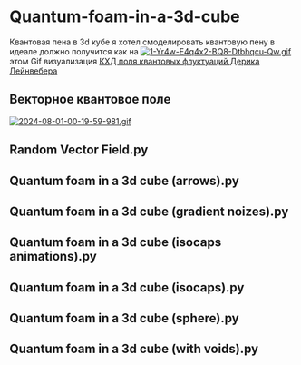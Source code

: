 # Quantum-foam-in-a-3d-cube
Квантовая пена в 3d кубе
я хотел смоделировать квантовую пену в идеале должно получится как на [![1-Yr4w-E4q4x2-BQ8-Dtbhqcu-Qw.gif](https://i.postimg.cc/q77MN552/1-Yr4w-E4q4x2-BQ8-Dtbhqcu-Qw.gif)](https://postimg.cc/68DNSYwQ) этом Gif визуализация [КХД поля квантовых флуктуаций Дерика Лейнвебера](http://www.physics.adelaide.edu.au/theory/staff/leinweber/VisualQCD/Nobel/)

## Векторное квантовое поле

[![2024-08-01-00-19-59-981.gif](https://i.postimg.cc/L831JLCn/2024-08-01-00-19-59-981.gif)](https://postimg.cc/4YndM7Tg)

## Random Vector Field.py

## Quantum foam in a 3d cube (arrows).py

## Quantum foam in a 3d cube (gradient noizes).py

## Quantum foam in a 3d cube (isocaps animations).py

## Quantum foam in a 3d cube (isocaps).py

## Quantum foam in a 3d cube (sphere).py

## Quantum foam in a 3d cube (with voids).py
